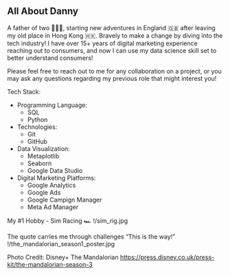 ## All About Danny

A father of two :family_man_girl_boy:, starting new adventures in England :gb: after leaving my old place in Hong Kong :hong_kong:.  Bravely to make a change by diving into the tech industry!  I have over 15+ years of digital marketing experience reaching out to consumers, and now I can use my data science skill set to better understand consumers!

Please feel free to reach out to me for any collaboration on a project, or you may ask any questions regarding my previous role that might interest you!

Tech Stack:
- Programming Language:
    - SQL
    - Python
- Technologies:
    - Git
    - GitHub
- Data Visualization:
    - Metaplotlib
    - Seaborn
    - Google Data Studio
- Digital Marketing Platforms:
    - Google Analytics
    - Google Ads
    - Google Campign Manager
    - Meta Ad Manager

My #1 Hobby - Sim Racing :racing_car:
!/sim_rig.jpg


The quote carries me through challenges
“This is the way!”
!/the_mandalorian_season1_poster.jpg

Photo Credit: Disney+ The Mandalorian
https://press.disney.co.uk/press-kit/the-mandalorian-season-3
